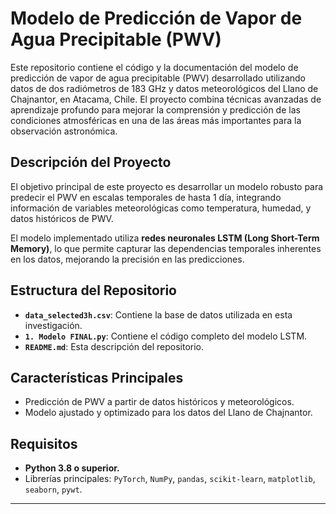 # Modelo de Predicción de Vapor de Agua Precipitable (PWV)

Este repositorio contiene el código y la documentación del modelo de predicción de vapor de agua precipitable (PWV) desarrollado utilizando datos de dos radiómetros de 183 GHz y datos meteorológicos del Llano de Chajnantor, en Atacama, Chile. El proyecto combina técnicas avanzadas de aprendizaje profundo para mejorar la comprensión y predicción de las condiciones atmosféricas en una de las áreas más importantes para la observación astronómica.

## Descripción del Proyecto

El objetivo principal de este proyecto es desarrollar un modelo robusto para predecir el PWV en escalas temporales de hasta 1 día, integrando información de variables meteorológicas como temperatura, humedad, y datos históricos de PWV.

El modelo implementado utiliza **redes neuronales LSTM (Long Short-Term Memory)**, lo que permite capturar las dependencias temporales inherentes en los datos, mejorando la precisión en las predicciones.

## Estructura del Repositorio

- **`data_selected3h.csv`**: Contiene la base de datos utilizada en esta investigación.
- **`1. Modelo FINAL.py`**: Contiene el código completo del modelo LSTM.
- **`README.md`**: Esta descripción del repositorio.

## Características Principales

- Predicción de PWV a partir de datos históricos y meteorológicos.
- Modelo ajustado y optimizado para los datos del Llano de Chajnantor.

## Requisitos

- **Python 3.8 o superior.**
- Librerías principales: `PyTorch`, `NumPy`, `pandas`, `scikit-learn`, `matplotlib`, `seaborn`, `pywt`.

---
